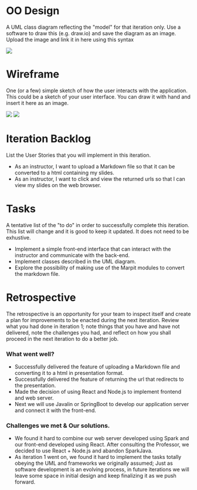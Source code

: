 # OO Design
A UML class diagram reflecting the "model" for that iteration only.
Use a software to draw this (e.g. draw.io) and save the diagram as an image. 
Upload the image and link it in here using this syntax

![](https://github.com/jhu-oose/2020-spring-group-QuizHero/blob/master/docs/it1/UMLiter1.jpg)

# Wireframe
One (or a few) simple sketch of how the user interacts with the application. 
This could be a sketch of your user interface. 
You can draw it with hand and insert it here as an image.

![](https://github.com/jhu-oose/2020-spring-group-QuizHero/blob/master/docs/it1/wireframe1.PNG)
![](https://github.com/jhu-oose/2020-spring-group-QuizHero/blob/master/docs/it1/it1_wireframe2.png)

# Iteration Backlog
List the User Stories that you will implement in this iteration.

- As an instructor, I want to upload a Markdown file so that it can be converted to a html containing my slides.
- As an instructor, I want to click and view the returned urls so that I can view my slides on the web browser.

# Tasks
A tentative list of the "to do" in order to successfully complete this iteration. 
This list will change and it is good to keep it updated. 
It does not need to be exhustive.

- Implement a simple front-end interface that can interact with the instructor and communicate with the back-end.
- Implement classes described in the UML diagram.
- Explore the possibility of making use of the Marpit modules to convert the markdown file.

# Retrospective
The retrospective is an opportunity for your team to inspect itself and create a plan for improvements to be enacted during the next iteration. Review what you had done in iteration 1; note things that you have and have not delivered, note the challenges you had, and reflect on how you shall proceed in the next iteration to do a better job.

### What went well?
- Successfully delivered the feature of uploading a Markdown file and converting it to a html in presentation format.
- Successfully delivered the feature of returning the url that redirects to the presentation.
- Made the decision of using React and Node.js to implement frontend and web server.
- Next we will use Javalin or SpringBoot to develop our application server and connect it with the front-end.

### Challenges we met & Our solutions.
- We found it hard to combine our web server developed using Spark and our front-end developed using React. After consulting the Professor, we decided to use React + Node.js and abandon SparkJava.
- As iteration 1 went on, we found it hard to implement the tasks totally obeying the UML and frameworks we originally assumed; Just as software development is an evolving process, in future iterations we will leave some space in initial design and keep finalizing it as we push forward. 

